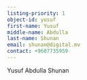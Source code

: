 ```yaml
---
listing-priority: 1
object-id: yusuf
first-name: Yusuf
middle-name: Abdulla
last-name: Shunan
email: shunan@digital.mv
contact: +9607735959
---
```

Yusuf Abdulla Shunan
